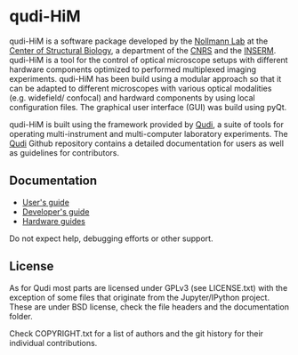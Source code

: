 # qudi-HiM

qudi-HiM is a software package developed by the [Nollmann Lab](http://www.nollmannlab.org) at the [Center of Structural Biology](http://www.cbs.cnrs.fr), a department of the [CNRS](http://www.cnrs.fr) and the [INSERM](http://www.inserm.fr). qudi-HiM is a tool for the control of optical microscope setups with different hardware components optimized to performed multiplexed imaging experiments. qudi-HiM has been build using a modular approach so that it can be adapted to different microscopes with various optical modalities (e.g. widefield/ confocal) and hardward components by using local configuration files. The graphical user interface (GUI) was build using pyQt.

qudi-HiM is built using the framework provided by [Qudi](https://github.com/Ulm-IQO/qudi), a suite of tools for operating multi-instrument and multi-computer laboratory experiments. The [Qudi](https://github.com/Ulm-IQO/qudi) Github repository contains a detailed documentation for users as well as guidelines for contributors.

## Documentation
- [User's guide](https://github.com/NollmannLab/qudi-HiM/blob/master/documentation/qudi-cbs%20documentation/qudi-HiM_userguide/Qudi-CBS_UserGuide.md)
- [Developer's guide](https://github.com/NollmannLab/qudi-HiM/blob/master/documentation/qudi-cbs%20documentation/qudi_HiM_developer/Developer_Guide_Qudi_CBS.md)
- [Hardware guides](https://github.com/NollmannLab/qudi-HiM/tree/master/documentation/qudi-cbs%20documentation/qudi-HiM_hardware)

Do not expect help, debugging efforts or other support.

## License
As for Qudi most parts are licensed under GPLv3 (see LICENSE.txt) with the exception of some files
that originate from the Jupyter/IPython project. These are under BSD license, check the file headers and the documentation folder.

Check COPYRIGHT.txt for a list of authors and the git history for their individual contributions.
